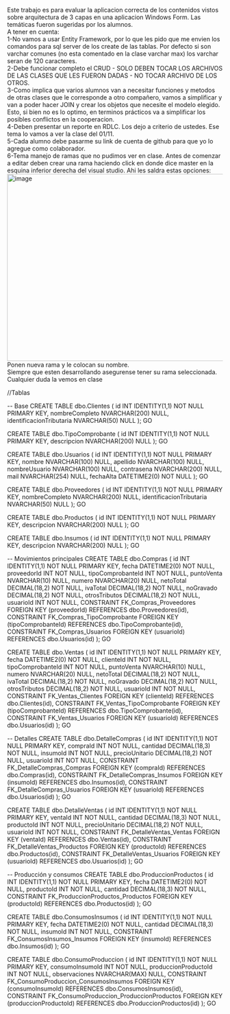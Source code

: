 Este trabajo es para evaluar la aplicacion correcta de los contenidos vistos sobre arquitectura de 3 capas en una aplicacion Windows Form. Las temáticas fueron sugeridas por los alumnos.  
A tener en cuenta:  
1-No vamos a usar Entity Framework, por lo que les pido que me envien los comandos para sql server de los create de las tablas. Por defecto si son varchar comunes (no esta comentado en la clase varchar max) los varchar seran de 120 caracteres.  
2-Debe funcionar completo el CRUD - SOLO DEBEN TOCAR LOS ARCHIVOS DE LAS CLASES QUE LES FUERON DADAS - NO TOCAR ARCHIVO DE LOS OTROS.  
3-Como implica que varios alumnos van a necesitar funciones y metodos de otras clases que le corresponde a otro compañero, vamos a simplificar y van a poder hacer JOIN y crear los objetos que necesite el modelo elegido. Esto, si bien no es lo optimo, en terminos prácticos va a simplificar los posibles conflictos en la cooperacion.  
4-Deben presentar un reporte en RDLC. Los dejo a criterio de ustedes. Ese tema lo vamos a ver la clase del 01/11.  
5-Cada alumno debe pasarme su link de cuenta de github para que yo lo agregue como colaborador.  
6-Tema manejo de ramas que no pudimos ver en clase. Antes de comenzar a editar deben crear una rama haciendo click en donde dice master en la esquina inferior derecha del visual studio. Ahi les saldra estas opciones:  
<img width="625" height="436" alt="image" src="https://github.com/user-attachments/assets/ca2281f5-bc50-45e2-8b81-d1a298d7e701" />
Ponen nueva rama y le colocan su nombre.  
Siempre que esten desarrollando asegurense tener su rama seleccionada. Cualquier duda la vemos en clase  

//Tablas

-- Base
CREATE TABLE dbo.Clientes (
    id INT IDENTITY(1,1) NOT NULL PRIMARY KEY,
    nombreCompleto NVARCHAR(200) NULL,
    identificacionTributaria NVARCHAR(50) NULL
);
GO

CREATE TABLE dbo.TipoComprobante (
    id INT IDENTITY(1,1) NOT NULL PRIMARY KEY,
    descripcion NVARCHAR(200) NULL
);
GO

CREATE TABLE dbo.Usuarios (
    id INT IDENTITY(1,1) NOT NULL PRIMARY KEY,
    nombre NVARCHAR(100) NULL,
    apellido NVARCHAR(100) NULL,
    nombreUsuario NVARCHAR(100) NULL,
    contrasena NVARCHAR(200) NULL,
    mail NVARCHAR(254) NULL,
    fechaAlta DATETIME2(0) NOT NULL
);
GO

CREATE TABLE dbo.Proveedores (
    id INT IDENTITY(1,1) NOT NULL PRIMARY KEY,
    nombreCompleto NVARCHAR(200) NULL,
    identificacionTributaria NVARCHAR(50) NULL
);
GO

CREATE TABLE dbo.Productos (
    id INT IDENTITY(1,1) NOT NULL PRIMARY KEY,
    descripcion NVARCHAR(200) NULL
);
GO

CREATE TABLE dbo.Insumos (
    id INT IDENTITY(1,1) NOT NULL PRIMARY KEY,
    descripcion NVARCHAR(200) NULL
);
GO

-- Movimientos principales
CREATE TABLE dbo.Compras (
    id INT IDENTITY(1,1) NOT NULL PRIMARY KEY,
    fecha DATETIME2(0) NOT NULL,
    proveedorId INT NOT NULL,
    tipoComprobanteId INT NOT NULL,
    puntoVenta NVARCHAR(10) NULL,
    numero NVARCHAR(20) NULL,
    netoTotal DECIMAL(18,2) NOT NULL,
    ivaTotal DECIMAL(18,2) NOT NULL,
    noGravado DECIMAL(18,2) NOT NULL,
    otrosTributos DECIMAL(18,2) NOT NULL,
    usuarioId INT NOT NULL,
    CONSTRAINT FK_Compras_Proveedores FOREIGN KEY (proveedorId) REFERENCES dbo.Proveedores(id),
    CONSTRAINT FK_Compras_TipoComprobante FOREIGN KEY (tipoComprobanteId) REFERENCES dbo.TipoComprobante(id),
    CONSTRAINT FK_Compras_Usuarios FOREIGN KEY (usuarioId) REFERENCES dbo.Usuarios(id)
);
GO

CREATE TABLE dbo.Ventas (
    id INT IDENTITY(1,1) NOT NULL PRIMARY KEY,
    fecha DATETIME2(0) NOT NULL,
    clienteId INT NOT NULL,
    tipoComprobanteId INT NOT NULL,
    puntoVenta NVARCHAR(10) NULL,
    numero NVARCHAR(20) NULL,
    netoTotal DECIMAL(18,2) NOT NULL,
    ivaTotal DECIMAL(18,2) NOT NULL,
    noGravado DECIMAL(18,2) NOT NULL,
    otrosTributos DECIMAL(18,2) NOT NULL,
    usuarioId INT NOT NULL,
    CONSTRAINT FK_Ventas_Clientes FOREIGN KEY (clienteId) REFERENCES dbo.Clientes(id),
    CONSTRAINT FK_Ventas_TipoComprobante FOREIGN KEY (tipoComprobanteId) REFERENCES dbo.TipoComprobante(id),
    CONSTRAINT FK_Ventas_Usuarios FOREIGN KEY (usuarioId) REFERENCES dbo.Usuarios(id)
);
GO

-- Detalles
CREATE TABLE dbo.DetalleCompras (
    id INT IDENTITY(1,1) NOT NULL PRIMARY KEY,
    compraId INT NOT NULL,
    cantidad DECIMAL(18,3) NOT NULL,
    insumoId INT NOT NULL,
    precioUnitario DECIMAL(18,2) NOT NULL,
    usuarioId INT NOT NULL,
    CONSTRAINT FK_DetalleCompras_Compras FOREIGN KEY (compraId) REFERENCES dbo.Compras(id),
    CONSTRAINT FK_DetalleCompras_Insumos FOREIGN KEY (insumoId) REFERENCES dbo.Insumos(id),
    CONSTRAINT FK_DetalleCompras_Usuarios FOREIGN KEY (usuarioId) REFERENCES dbo.Usuarios(id)
);
GO

CREATE TABLE dbo.DetalleVentas (
    id INT IDENTITY(1,1) NOT NULL PRIMARY KEY,
    ventaId INT NOT NULL,
    cantidad DECIMAL(18,3) NOT NULL,
    productoId INT NOT NULL,
    precioUnitario DECIMAL(18,2) NOT NULL,
    usuarioId INT NOT NULL,
    CONSTRAINT FK_DetalleVentas_Ventas FOREIGN KEY (ventaId) REFERENCES dbo.Ventas(id),
    CONSTRAINT FK_DetalleVentas_Productos FOREIGN KEY (productoId) REFERENCES dbo.Productos(id),
    CONSTRAINT FK_DetalleVentas_Usuarios FOREIGN KEY (usuarioId) REFERENCES dbo.Usuarios(id)
);
GO

-- Producción y consumos
CREATE TABLE dbo.ProduccionProductos (
    id INT IDENTITY(1,1) NOT NULL PRIMARY KEY,
    fecha DATETIME2(0) NOT NULL,
    productoId INT NOT NULL,
    cantidad DECIMAL(18,3) NOT NULL,
    CONSTRAINT FK_ProduccionProductos_Productos FOREIGN KEY (productoId) REFERENCES dbo.Productos(id)
);
GO

CREATE TABLE dbo.ConsumosInsumos (
    id INT IDENTITY(1,1) NOT NULL PRIMARY KEY,
    fecha DATETIME2(0) NOT NULL,
    cantidad DECIMAL(18,3) NOT NULL,
    insumoId INT NOT NULL,
    CONSTRAINT FK_ConsumosInsumos_Insumos FOREIGN KEY (insumoId) REFERENCES dbo.Insumos(id)
);
GO

CREATE TABLE dbo.ConsumoProduccion (
    id INT IDENTITY(1,1) NOT NULL PRIMARY KEY,
    consumoInsumoId INT NOT NULL,
    produccionProductoId INT NOT NULL,
    observaciones NVARCHAR(MAX) NULL,
    CONSTRAINT FK_ConsumoProduccion_ConsumosInsumos FOREIGN KEY (consumoInsumoId) REFERENCES dbo.ConsumosInsumos(id),
    CONSTRAINT FK_ConsumoProduccion_ProduccionProductos FOREIGN KEY (produccionProductoId) REFERENCES dbo.ProduccionProductos(id)
);
GO
